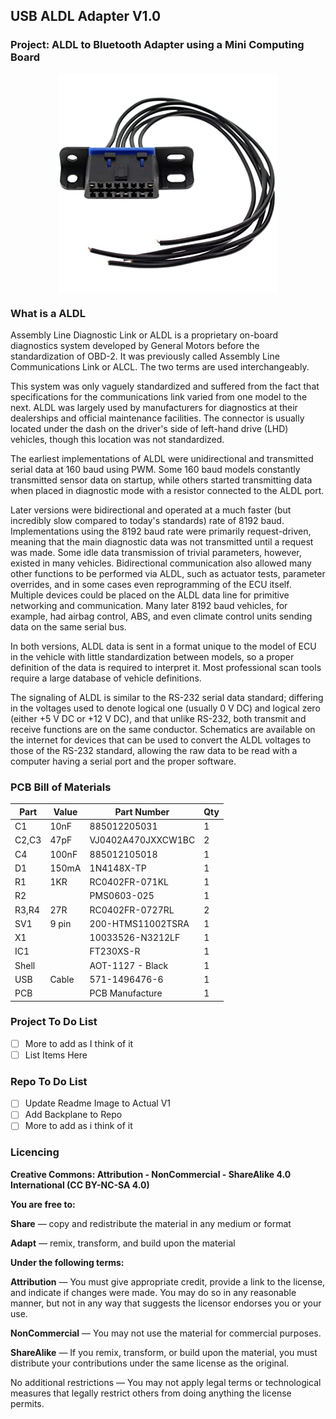 ## USB ALDL Adapter V1.0 <img alt="" align="right" src="https://img.shields.io/badge/ECD-Eagle-informational?style=flat&logo=Autodesk&logoColor=white&color=0696D7" /> 

### **Project**: ALDL to Bluetooth Adapter using a Mini Computing Board <img alt="" align="right" src="https://img.shields.io/badge/Status-Superseded-informational?style=flat&logoColor=white&color=9B2321" />


<!-- Repo Cover Image -->
<p align="center">
<img alt="" align="center" src="https://github.com/CrashOverrideProductions/GMUart-Bluetooth/blob/main/Images/DLC.jpg?raw=true" />
</p>

<!-- Other Intro -->
### What is a ALDL
Assembly Line Diagnostic Link or ALDL is a proprietary on-board diagnostics system developed by General Motors before the standardization of OBD-2. It was previously called Assembly Line Communications Link or ALCL. The two terms are used interchangeably.

This system was only vaguely standardized and suffered from the fact that specifications for the communications link varied from one model to the next. ALDL was largely used by manufacturers for diagnostics at their dealerships and official maintenance facilities. The connector is usually located under the dash on the driver's side of left-hand drive (LHD) vehicles, though this location was not standardized.

The earliest implementations of ALDL were unidirectional and transmitted serial data at 160 baud using PWM. Some 160 baud models constantly transmitted sensor data on startup, while others started transmitting data when placed in diagnostic mode with a resistor connected to the ALDL port.

Later versions were bidirectional and operated at a much faster (but incredibly slow compared to today's standards) rate of 8192 baud. Implementations using the 8192 baud rate were primarily request-driven, meaning that the main diagnostic data was not transmitted until a request was made. Some idle data transmission of trivial parameters, however, existed in many vehicles. Bidirectional communication also allowed many other functions to be performed via ALDL, such as actuator tests, parameter overrides, and in some cases even reprogramming of the ECU itself. Multiple devices could be placed on the ALDL data line for primitive networking and communication. Many later 8192 baud vehicles, for example, had airbag control, ABS, and even climate control units sending data on the same serial bus.

In both versions, ALDL data is sent in a format unique to the model of ECU in the vehicle with little standardization between models, so a proper definition of the data is required to interpret it. Most professional scan tools require a large database of vehicle definitions.

The signaling of ALDL is similar to the RS-232 serial data standard; differing in the voltages used to denote logical one (usually 0 V DC) and logical zero (either +5 V DC or +12 V DC), and that unlike RS-232, both transmit and receive functions are on the same conductor. Schematics are available on the internet for devices that can be used to convert the ALDL voltages to those of the RS-232 standard, allowing the raw data to be read with a computer having a serial port and the proper software.

### PCB Bill of Materials
Part	|	Value	|	Part Number	|	Qty	|
--------|---------------|-----------------------|---------------|
C1	|	10nF	|	885012205031	|	1	|
C2,C3	|	47pF	|	VJ0402A470JXXCW1BC|	2	|
C4	|	100nF	|	885012105018	|	1	|
D1	|	150mA	|	1N4148X-TP	|	1	|
R1	|	1KR	|	RC0402FR-071KL	|	1	|
R2	|		|	PMS0603-025	|	1	|
R3,R4	|	27R 	|	RC0402FR-0727RL	|	2	|
SV1	|	9 pin	|	200-HTMS11002TSRA|	1	|
X1	|		|	10033526-N3212LF| 	1	|
IC1	|		|	FT230XS-R	|	1 	|
Shell	|		|	AOT-1127 - Black|	1	|
USB	|	Cable	|	571-1496476-6	|	1	|
PCB	|		|	PCB Manufacture	|	1	|




<!-- To Do List -->
### Project To Do List
- [ ] More to add as I think of it
- [ ] List Items Here

### Repo To Do List
- [ ] Update Readme Image to Actual V1
- [ ] Add Backplane to Repo
- [ ] More to add as i think of it

<!-- Licencing Always at the Bottom -->
### Licencing <img alt="" align="right" src="https://img.shields.io/badge/Licence-CC--BY--NC--SA--4.0-informational?style=flat&logo=Creative%20Commons&logoColor=white&color=EF9421" />

**Creative Commons: Attribution - NonCommercial - ShareAlike 4.0 International (CC BY-NC-SA 4.0)**

**You are free to:**

**Share** — copy and redistribute the material in any medium or format

**Adapt** — remix, transform, and build upon the material


**Under the following terms:**

**Attribution** — You must give appropriate credit, provide a link to the license, and indicate if changes were made. You may do so in any reasonable manner, but not in any way that suggests the licensor endorses you or your use.

**NonCommercial** — You may not use the material for commercial purposes.

**ShareAlike** — If you remix, transform, or build upon the material, you must distribute your contributions under the same license as the original.

No additional restrictions — You may not apply legal terms or technological measures that legally restrict others from doing anything the license permits.
